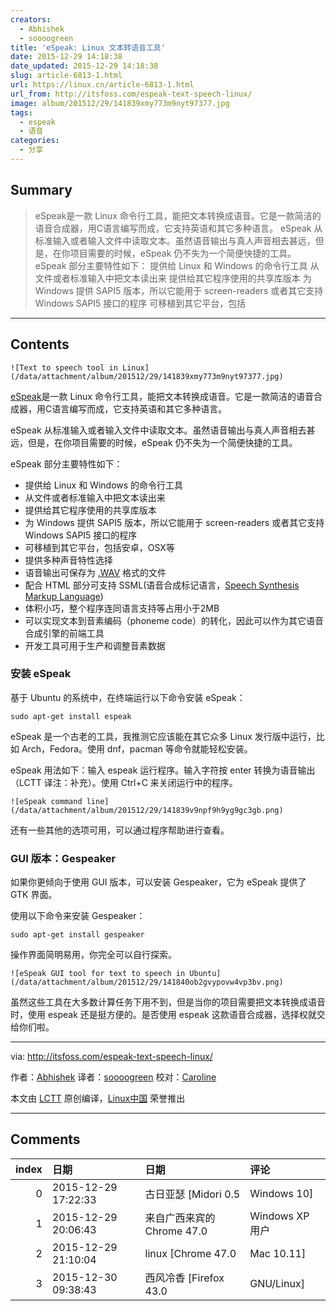 ```yaml
---
creators:
  - Abhishek
  - soooogreen
title: 'eSpeak: Linux 文本转语音工具'
date: 2015-12-29 14:18:38
date_updated: 2015-12-29 14:18:38
slug: article-6813-1.html
url: https://linux.cn/article-6813-1.html
url_from: http://itsfoss.com/espeak-text-speech-linux/
image: album/201512/29/141839xmy773m9nyt97377.jpg
tags:
  - espeak
  - 语音
categories:
  - 分享
---
```


## Summary

> eSpeak是一款 Linux 命令行工具，能把文本转换成语音。它是一款简洁的语音合成器，用C语言编写而成，它支持英语和其它多种语言。 eSpeak 从标准输入或者输入文件中读取文本。虽然语音输出与真人声音相去甚远，但是，在你项目需要的时候，eSpeak 仍不失为一个简便快捷的工具。 eSpeak 部分主要特性如下：  提供给 Linux 和 Windows 的命令行工具 从文件或者标准输入中把文本读出来 提供给其它程序使用的共享库版本 为 Windows 提供 SAPI5 版本，所以它能用于 screen-readers 或者其它支持 Windows SAPI5 接口的程序 可移植到其它平台，包括

***

<!-- more -->

## Contents

`![Text to speech tool in Linux](/data/attachment/album/201512/29/141839xmy773m9nyt97377.jpg)`

[eSpeak](http://espeak.sourceforge.net/)是一款 Linux 命令行工具，能把文本转换成语音。它是一款简洁的语音合成器，用C语言编写而成，它支持英语和其它多种语言。

eSpeak 从标准输入或者输入文件中读取文本。虽然语音输出与真人声音相去甚远，但是，在你项目需要的时候，eSpeak 仍不失为一个简便快捷的工具。

eSpeak 部分主要特性如下：

* 提供给 Linux 和 Windows 的命令行工具
* 从文件或者标准输入中把文本读出来
* 提供给其它程序使用的共享库版本
* 为 Windows 提供 SAPI5 版本，所以它能用于 screen-readers 或者其它支持 Windows SAPI5 接口的程序
* 可移植到其它平台，包括安卓，OSX等
* 提供多种声音特性选择
* 语音输出可保存为 [.WAV](http://en.wikipedia.org/wiki/WAV) 格式的文件
* 配合 HTML 部分可支持 SSML(语音合成标记语言，[Speech Synthesis Markup Language](http://en.wikipedia.org/wiki/Speech_Synthesis_Markup_Language))
* 体积小巧，整个程序连同语言支持等占用小于2MB
* 可以实现文本到音素编码（phoneme code）的转化，因此可以作为其它语音合成引擎的前端工具
* 开发工具可用于生产和调整音素数据

### 安装 eSpeak

基于 Ubuntu 的系统中，在终端运行以下命令安装 eSpeak：

```shell
sudo apt-get install espeak
```

eSpeak 是一个古老的工具，我推测它应该能在其它众多 Linux 发行版中运行，比如 Arch，Fedora。使用 dnf，pacman 等命令就能轻松安装。

eSpeak 用法如下：输入 espeak 运行程序。输入字符按 enter 转换为语音输出（LCTT 译注：补充）。使用 Ctrl+C 来关闭运行中的程序。

`![eSpeak command line](/data/attachment/album/201512/29/141839v9npf9h9yg9gc3gb.png)`

还有一些其他的选项可用，可以通过程序帮助进行查看。

### GUI 版本：Gespeaker

如果你更倾向于使用 GUI 版本，可以安装 Gespeaker，它为 eSpeak 提供了 GTK 界面。

使用以下命令来安装 Gespeaker：

```shell
sudo apt-get install gespeaker
```

操作界面简明易用，你完全可以自行探索。

`![eSpeak GUI tool for text to speech in Ubuntu](/data/attachment/album/201512/29/141840ob2gvypovw4vp3bv.png)`

虽然这些工具在大多数计算任务下用不到，但是当你的项目需要把文本转换成语音时，使用 espeak 还是挺方便的。是否使用 espeak 这款语音合成器，选择权就交给你们啦。

---

via: <http://itsfoss.com/espeak-text-speech-linux/>

作者：[Abhishek](http://itsfoss.com/author/abhishek/) 译者：[soooogreen](https://github.com/soooogreen) 校对：[Caroline](https://github.com/carolinewuyan)

本文由 [LCTT](https://github.com/LCTT/TranslateProject) 原创编译，[Linux中国](https://linux.cn/) 荣誉推出

***

## Comments

|   index | 日期                | 日期                                       | 评论                           |
|--------:|:--------------------|:-------------------------------------------|:-------------------------------|
|       0 | 2015-12-29 17:22:33 | 古日亚瑟 [Midori 0.5|Windows 10]           | 马上下载来试了一下，挺不错的。 |
|       1 | 2015-12-29 20:06:43 | 来自广西来宾的 Chrome 47.0|Windows XP 用户 | 支持中文？                     |
|       2 | 2015-12-29 21:10:04 | linux [Chrome 47.0|Mac 10.11]              | 不支持                         |
|       3 | 2015-12-30 09:38:43 | 西风冷香 [Firefox 43.0|GNU/Linux]          | 可以，但需要手动添加           |
